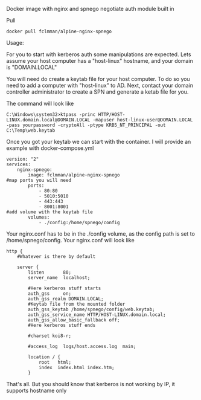 Docker image with nginx and spnego negotiate auth module built in

Pull

```
docker pull fclmman/alpine-nginx-spnego
```

Usage:

For you to start with kerberos auth some manipulations are expected.
Lets assume your host computer has a "host-linux" hostname, and your domain is "DOMAIN.LOCAL"

You will need do create a keytab file for your host computer. To do so you need to add a computer with "host-linux" to AD.
Next, contact your domain controller administrator to create a SPN and generate a ketab file for you.

The command will look like 

```
C:\Windows\system32>ktpass -princ HTTP/HOST-LINUX.domain.local@DOMAIN.LOCAL -mapuser host-linux-user@DOMAIN.LOCAL -pass yourpassword -cryptoAll -ptype KRB5_NT_PRINCIPAL -out C:\Temp\web.keytab
```

Once you got your keytab we can start with the container. I will provide an example with docker-compose.yml

```
version: "2"
services:
    nginx-spnego:
        image: fclmman/alpine-nginx-spnego
#map ports you will need
        ports:
            - 80:80
            - 5010:5010
            - 443:443
            - 8001:8001
#add volume with the keytab file
        volumes:
            - ./config:/home/spnego/config
```

Your nginx.conf has to be in the ./config volume, as the config path is set to /home/spnego/config. 
Your nginx.conf will look like

```
http {
    #Whatever is there by default

    server {
        listen       80;
        server_name  localhost;
        
		#Here kerberos stuff starts
		auth_gss     on;
        auth_gss_realm DOMAIN.LOCAL;
		#Keytab file from the mounted folder
        auth_gss_keytab /home/spnego/config/web.keytab;
        auth_gss_service_name HTTP/HOST-LINUX.domain.local;
        auth_gss_allow_basic_fallback off;
		#Here kerberos stuff ends
		
        #charset koi8-r;

        #access_log  logs/host.access.log  main;

        location / {
            root   html;
            index  index.html index.htm;
        }

```

That's all. But you should know that kerberos is not working by IP, it supports hostname only
